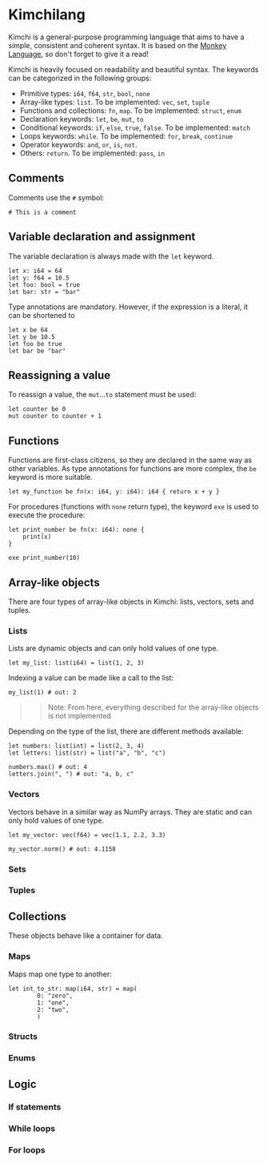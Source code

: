 # Kimchilang
Kimchi is a general-purpose programming language that aims to have a simple, consistent and coherent syntax. It is based on the [Monkey Language](https://monkeylang.org/), so don't forget to give it a read!

Kimchi is heavily focused on readability and beautiful syntax. The keywords can be categorized in the following groups:

- Primitive types: `i64`, `f64`, `str`, `bool`, `none`
- Array-like types: `list`. To be implemented: `vec`, `set`, `tuple`
- Functions and collections: `fn`, `map`. To be implemented: `struct`, `enum`
- Declaration keywords: `let`, `be`, `mut`, `to`
- Conditional keywords: `if`, `else`, `true`, `false`. To be implemented: `match`
- Loops keywords: `while`. To be implemented: `for`, `break`, `continue`
- Operator keywords: `and`, `or`, `is`, `not`.
- Others: `return`. To be implemented: `pass`, `in`

## Comments
Comments use the `#` symbol:
```
# This is a comment
```

## Variable declaration and assignment
The variable declaration is always made with the `let` keyword.
```
let x: i64 = 64
let y: f64 = 10.5
let foo: bool = true
let bar: str = "bar"
```

Type annotations are mandatory. However, if the expression is a literal, it can be shortened to
```
let x be 64
let y be 10.5
let foo be true
let bar be "bar"
```

## Reassigning a value
To reassign a value, the `mut`...`to` statement must be used:
```
let counter be 0
mut counter to counter + 1
```

## Functions
Functions are first-class citizens, so they are declared in the same way as other variables. As type annotations for functions are more complex, the `be` keyword is more suitable.
```
let my_function be fn(x: i64, y: i64): i64 { return x + y }
```

For procedures (functions with `none` return type), the keyword `exe` is used to execute the procedure:
```
let print_number be fn(x: i64): none {
    print(x)
}

exe print_number(10)
```

## Array-like objects
There are four types of array-like objects in Kimchi: lists, vectors, sets and tuples.

### Lists
Lists are dynamic objects and can only hold values of one type.
```
let my_list: list(i64) = list(1, 2, 3)
```

Indexing a value can be made like a call to the list:
```
my_list(1) # out: 2
```

>> Note: From here, everything described for the array-like objects is not implemented

Depending on the type of the list, there are different methods available:
```
let numbers: list(int) = list(2, 3, 4)
let letters: list(str) = list("a", "b", "c")

numbers.max() # out: 4
letters.join(", ") # out: "a, b, c"
```

### Vectors
Vectors behave in a similar way as NumPy arrays. They are static and can only hold values of one type.
```
let my_vector: vec(f64) = vec(1.1, 2.2, 3.3)

my_vector.norm() # out: 4.1158
```

### Sets

### Tuples

## Collections
These objects behave like a container for data.

### Maps
Maps map one type to another:
```
let int_to_str: map(i64, str) = map(
        0: "zero",
        1: "one",
        2: "two",
        )
```

### Structs

### Enums

## Logic

### If statements

### While loops

### For loops
